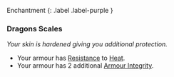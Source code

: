 
Enchantment
{: .label .label-purple }

### Dragons Scales
*Your skin is hardened giving you additional protection.*

* Your armour has [Resistance](Game/Core/Armour#Weakness%20and%20Resistance) to [Heat](Game/Core/Injury#Heat).
* Your armour has 2 additional [Armour Integrity](Game/Core/Armour#Armour%20Integrity).